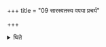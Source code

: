 +++
title = "09 सारस्वतस्य वपया प्रचर्य"

+++

<details><summary>थिते</summary>

10. After having performed the ritual of the sacrificial bread connected with the animal-sacrifice for Sarasvat he performs the ritual of Nīvāra-rice-pap.  
</details>
